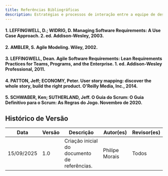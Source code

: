 ```yaml
---
title: Referências Bibliográficas
description: Estratégias e processos de interação entre a equipe de desenvolvimento e o cliente.
---
```


#### 1. LEFFINGWELL, D.; WIDRIG, D. Managing Software Requirements: A Use Case Approach. 2. ed. Addison-Wesley, 2003.

#### 2. AMBLER, S. Agile Modeling. Wiley, 2002.

#### 3. LEFFINGWELL, Dean. Agile Software Requirements: Lean Requirements Practices for Teams, Programs, and the Enterprise. 1. ed. Addison-Wesley Professional, 2011.

#### 4. PATTON, Jeff; ECONOMY, Peter. User story mapping: discover the whole story, build the right product. O’Reilly Media, Inc., 2014.

#### 5. SCHWABER, Ken; SUTHERLAND, Jeff. O Guia do Scrum: O Guia Definitivo para o Scrum: As Regras do Jogo. Novembro de 2020.

## Histórico de Versão

| Data | Versão | Descrição | Autor(es) | Revisor(es) |
|------|--------|-----------|-----------|-------------|
| 15/09/2025 | 1.0 | Criação inicial do documento de referências. | Philipe Morais | Todos |
